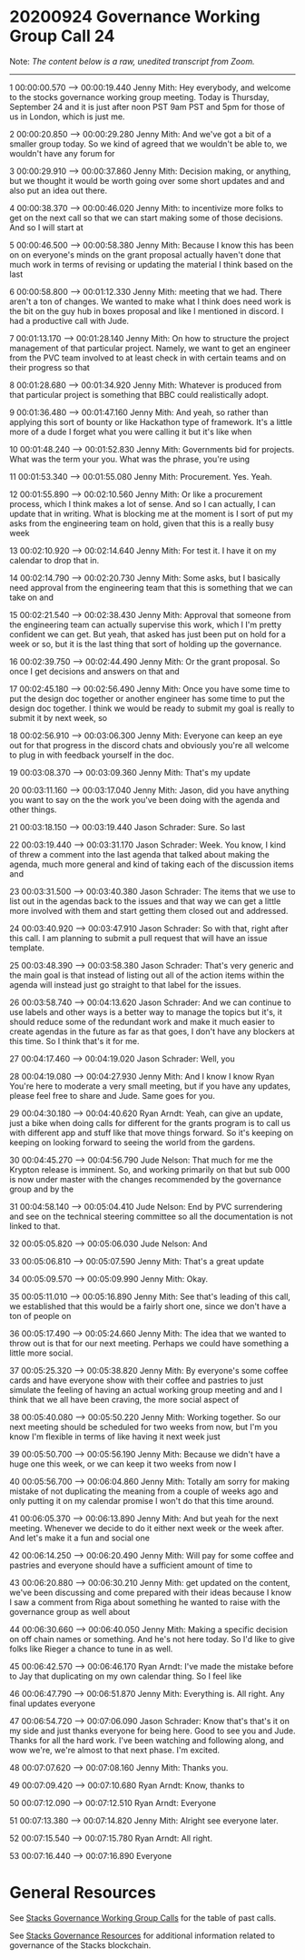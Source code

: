# 20200924 Governance Working Group Call 24

Note: *The content below is a raw, unedited transcript from Zoom.*

-----

1
00:00:00.570 --> 00:00:19.440
Jenny Mith: Hey everybody, and welcome to the stocks governance working group meeting. Today is Thursday, September 24 and it is just after noon PST 9am PST and 5pm for those of us in London, which is just me.

2
00:00:20.850 --> 00:00:29.280
Jenny Mith: And we've got a bit of a smaller group today. So we kind of agreed that we wouldn't be able to, we wouldn't have any forum for

3
00:00:29.910 --> 00:00:37.860
Jenny Mith: Decision making, or anything, but we thought it would be worth going over some short updates and and also put an idea out there.

4
00:00:38.370 --> 00:00:46.020
Jenny Mith: to incentivize more folks to get on the next call so that we can start making some of those decisions. And so I will start at

5
00:00:46.500 --> 00:00:58.380
Jenny Mith: Because I know this has been on on everyone's minds on the grant proposal actually haven't done that much work in terms of revising or updating the material I think based on the last

6
00:00:58.800 --> 00:01:12.330
Jenny Mith: meeting that we had. There aren't a ton of changes. We wanted to make what I think does need work is the bit on the guy hub in boxes proposal and like I mentioned in discord. I had a productive call with Jude.

7
00:01:13.170 --> 00:01:28.140
Jenny Mith: On how to structure the project management of that particular project. Namely, we want to get an engineer from the PVC team involved to at least check in with certain teams and on their progress so that

8
00:01:28.680 --> 00:01:34.920
Jenny Mith: Whatever is produced from that particular project is something that BBC could realistically adopt.

9
00:01:36.480 --> 00:01:47.160
Jenny Mith: And yeah, so rather than applying this sort of bounty or like Hackathon type of framework. It's a little more of a dude I forget what you were calling it but it's like when

10
00:01:48.240 --> 00:01:52.830
Jenny Mith: Governments bid for projects. What was the term your you. What was the phrase, you're using

11
00:01:53.340 --> 00:01:55.080
Jenny Mith: Procurement. Yes. Yeah.

12
00:01:55.890 --> 00:02:10.560
Jenny Mith: Or like a procurement process, which I think makes a lot of sense. And so I can actually, I can update that in writing. What is blocking me at the moment is I sort of put my asks from the engineering team on hold, given that this is a really busy week

13
00:02:10.920 --> 00:02:14.640
Jenny Mith: For test it. I have it on my calendar to drop that in.

14
00:02:14.790 --> 00:02:20.730
Jenny Mith: Some asks, but I basically need approval from the engineering team that this is something that we can take on and

15
00:02:21.540 --> 00:02:38.430
Jenny Mith: Approval that someone from the engineering team can actually supervise this work, which I I'm pretty confident we can get. But yeah, that asked has just been put on hold for a week or so, but it is the last thing that sort of holding up the governance.

16
00:02:39.750 --> 00:02:44.490
Jenny Mith: Or the grant proposal. So once I get decisions and answers on that and

17
00:02:45.180 --> 00:02:56.490
Jenny Mith: Once you have some time to put the design doc together or another engineer has some time to put the design doc together. I think we would be ready to submit my goal is really to submit it by next week, so

18
00:02:56.910 --> 00:03:06.300
Jenny Mith: Everyone can keep an eye out for that progress in the discord chats and obviously you're all welcome to plug in with feedback yourself in the doc.

19
00:03:08.370 --> 00:03:09.360
Jenny Mith: That's my update

20
00:03:11.160 --> 00:03:17.040
Jenny Mith: Jason, did you have anything you want to say on the the work you've been doing with the agenda and other things.

21
00:03:18.150 --> 00:03:19.440
Jason Schrader: Sure. So last

22
00:03:19.440 --> 00:03:31.170
Jason Schrader: Week. You know, I kind of threw a comment into the last agenda that talked about making the agenda, much more general and kind of taking each of the discussion items and

23
00:03:31.500 --> 00:03:40.380
Jason Schrader: The items that we use to list out in the agendas back to the issues and that way we can get a little more involved with them and start getting them closed out and addressed.

24
00:03:40.920 --> 00:03:47.910
Jason Schrader: So with that, right after this call. I am planning to submit a pull request that will have an issue template.

25
00:03:48.390 --> 00:03:58.380
Jason Schrader: That's very generic and the main goal is that instead of listing out all of the action items within the agenda will instead just go straight to that label for the issues.

26
00:03:58.740 --> 00:04:13.620
Jason Schrader: And we can continue to use labels and other ways is a better way to manage the topics but it's, it should reduce some of the redundant work and make it much easier to create agendas in the future as far as that goes, I don't have any blockers at this time. So I think that's it for me.

27
00:04:17.460 --> 00:04:19.020
Jason Schrader: Well, you

28
00:04:19.080 --> 00:04:27.930
Jenny Mith: And I know I know Ryan You're here to moderate a very small meeting, but if you have any updates, please feel free to share and Jude. Same goes for you.

29
00:04:30.180 --> 00:04:40.620
Ryan Arndt: Yeah, can give an update, just a bike when doing calls for different for the grants program is to call us with different app and stuff like that move things forward. So it's keeping on keeping on looking forward to seeing the world from the gardens.

30
00:04:45.270 --> 00:04:56.790
Jude Nelson: That much for me the Krypton release is imminent. So, and working primarily on that but sub 000 is now under master with the changes recommended by the governance group and by the

31
00:04:58.140 --> 00:05:04.410
Jude Nelson: End by PVC surrendering and see on the technical steering committee so all the documentation is not linked to that.

32
00:05:05.820 --> 00:05:06.030
Jude Nelson: And

33
00:05:06.810 --> 00:05:07.590
Jenny Mith: That's a great update

34
00:05:09.570 --> 00:05:09.990
Jenny Mith: Okay.

35
00:05:11.010 --> 00:05:16.890
Jenny Mith: See that's leading of this call, we established that this would be a fairly short one, since we don't have a ton of people on

36
00:05:17.490 --> 00:05:24.660
Jenny Mith: The idea that we wanted to throw out is that for our next meeting. Perhaps we could have something a little more social.

37
00:05:25.320 --> 00:05:38.820
Jenny Mith: By everyone's some coffee cards and have everyone show with their coffee and pastries to just simulate the feeling of having an actual working group meeting and and I think that we all have been craving, the more social aspect of

38
00:05:40.080 --> 00:05:50.220
Jenny Mith: Working together. So our next meeting should be scheduled for two weeks from now, but I'm you know I'm flexible in terms of like having it next week just

39
00:05:50.700 --> 00:05:56.190
Jenny Mith: Because we didn't have a huge one this week, or we can keep it two weeks from now I

40
00:05:56.700 --> 00:06:04.860
Jenny Mith: Totally am sorry for making mistake of not duplicating the meaning from a couple of weeks ago and only putting it on my calendar promise I won't do that this time around.

41
00:06:05.370 --> 00:06:13.890
Jenny Mith: And but yeah for the next meeting. Whenever we decide to do it either next week or the week after. And let's make it a fun and social one

42
00:06:14.250 --> 00:06:20.490
Jenny Mith: Will pay for some coffee and pastries and everyone should have a sufficient amount of time to

43
00:06:20.880 --> 00:06:30.210
Jenny Mith: get updated on the content, we've been discussing and come prepared with their ideas because I know I saw a comment from Riga about something he wanted to raise with the governance group as well about

44
00:06:30.660 --> 00:06:40.050
Jenny Mith: Making a specific decision on off chain names or something. And he's not here today. So I'd like to give folks like Rieger a chance to tune in as well.

45
00:06:42.570 --> 00:06:46.170
Ryan Arndt: I've made the mistake before to Jay that duplicating on my own calendar thing. So I feel like

46
00:06:47.790 --> 00:06:51.870
Jenny Mith: Everything is. All right. Any final updates everyone

47
00:06:54.720 --> 00:07:06.090
Jason Schrader: Know that's that's it on my side and just thanks everyone for being here. Good to see you and Jude. Thanks for all the hard work. I've been watching and following along, and wow we're, we're almost to that next phase. I'm excited.

48
00:07:07.620 --> 00:07:08.160
Jenny Mith: Thanks you.

49
00:07:09.420 --> 00:07:10.680
Ryan Arndt: Know, thanks to

50
00:07:12.090 --> 00:07:12.510
Ryan Arndt: Everyone

51
00:07:13.380 --> 00:07:14.820
Jenny Mith: Alright see everyone later.

52
00:07:15.540 --> 00:07:15.780
Ryan Arndt: All right.

53
00:07:16.440 --> 00:07:16.890
Everyone

# General Resources

See [Stacks Governance Working Group Calls](https://stacksgov.github.io/resources/#/calls/?id=governance-working-group) for the table of past calls.

See [Stacks Governance Resources](https://stacksgov.github.io/resources/) for additional information related to governance of the Stacks blockchain.
